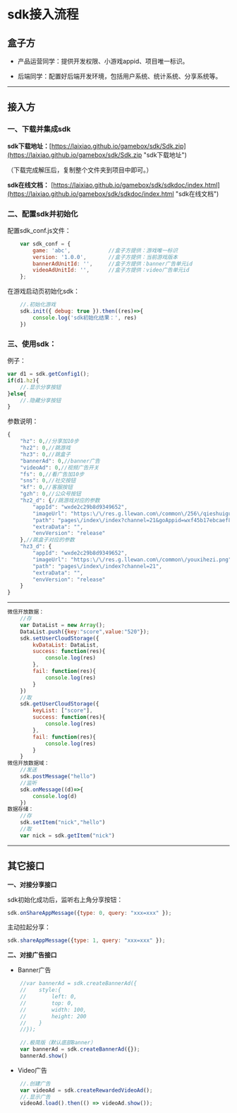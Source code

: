 
# sdk接入流程


## 盒子方

* 产品运营同学：提供开发权限、小游戏appid、项目唯一标识。

* 后端同学：配置好后端开发环境，包括用户系统、统计系统、分享系统等。

------------

## 接入方
                
### **一、下载并集成sdk**

**sdk下载地址：**[https://laixiao.github.io/gamebox/sdk/Sdk.zip](https://laixiao.github.io/gamebox/sdk/Sdk.zip "sdk下载地址")

（下载完成解压后，复制整个文件夹到项目中即可。）

**sdk在线文档：**
[https://laixiao.github.io/gamebox/sdk/sdkdoc/index.html](https://laixiao.github.io/gamebox/sdk/sdkdoc/index.html "sdk在线文档")
    

### **二、配置sdk并初始化**

配置sdk_conf.js文件：
```javascript
    var sdk_conf = {
        game: 'abc',            //盒子方提供：游戏唯一标识
        version: '1.0.0',       //盒子方提供：当前游戏版本
        bannerAdUnitId: '',     //盒子方提供：banner广告单元id
        videoAdUnitId: '',      //盒子方提供：video广告单元id
    };
```
在游戏启动页初始化sdk：
```javascript
    //.初始化游戏
    sdk.init({ debug: true }).then((res)=>{
        console.log('sdk初始化结果：', res)
    })
```

### **三、使用sdk：**

例子：
```javascript
var d1 = sdk.getConfig1();
if(d1.hz){
    //.显示分享按钮
}else{
    //.隐藏分享按钮
}
```
参数说明：
```javascript
{
    "hz": 0,//分享加10步
    "hz2": 0,//跳游戏
    "hz3": 0,//跳盒子
    "bannerAd": 0,//banner广告
    "videoAd": 0,//视频广告开关
    "fs": 0,//看广告加10步
    "sns": 0,//社交按钮
    "kf": 0,//客服按钮
    "gzh": 0,//公众号按钮
    "hz2_d": {//跳游戏对应的参数
        "appId": "wxde2c29b8d9349652",
        "imageUrl": "https:\/\/res.g.llewan.com\/common\/256\/qieshuiguoicon.png",
        "path": "pages\/index\/index?channel=21&goAppid=wxf45b17ebcaef8085&goPath=QUESTIONsidEQUAL49",
        "extraData": "",
        "envVersion": "release"
    },//跳盒子对应的参数
    "hz3_d": {
        "appId": "wxde2c29b8d9349652",
        "imageUrl": "https:\/\/res.g.llewan.com\/common\/youxihezi.png",
        "path": "pages\/index\/index?channel=21",
        "extraData": "",
        "envVersion": "release"
    }
}
```

---------

```javascript
微信开放数据：
    //存
    var DataList = new Array();
    DataList.push({key:"score",value:"520"});
    sdk.setUserCloudStorage({
        kvDataList: DataList,
        success: function(res){
            console.log(res)
        },
        fail: function(res){
            console.log(res)
        }
    })
    //取
    sdk.getUserCloudStorage({
        keyList: ["score"],
        success: function(res){
            console.log(res)
        },
        fail: function(res){
            console.log(res)
        }
    }
微信开放数据域：
    //发送
    sdk.postMessage("hello")
    //监听
    sdk.onMessage((d)=>{
        console.log(d)
    })
数据存储：
    //存
    sdk.setItem("nick","hello")
    //取
    var nick = sdk.getItem("nick")
```
    
-----

## 其它接口

**一、对接分享接口**
    
sdk初始化成功后，监听右上角分享按钮：
```javascript
sdk.onShareAppMessage({type: 0, query: "xxx=xxx" });
```
主动拉起分享：
```javascript
sdk.shareAppMessage({type: 1, query: "xxx=xxx" });
```
	
**二、对接广告接口**

* Banner广告
```javascript
    //var bannerAd = sdk.createBannerAd({
    //    style:{
    //        left: 0,
    //        top: 0,
    //        width: 100,
    //        height: 200
    //    }
    //});
    
    //.极简版（默认底部Banner）
    var bannerAd = sdk.createBannerAd({});
    bannerAd.show()
```

* Video广告
```javascript
    //.创建广告
    var videoAd = sdk.createRewardedVideoAd();
    //.显示广告
    videoAd.load().then(() => videoAd.show());
```

